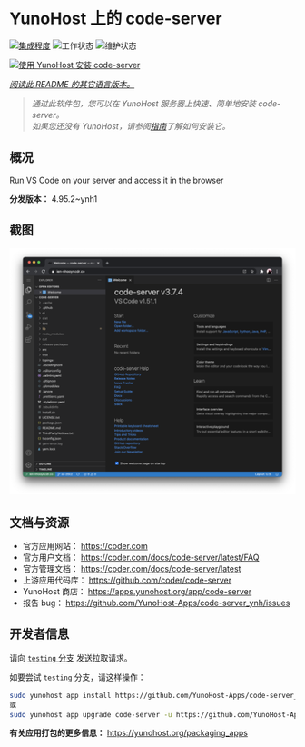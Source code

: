 <!--
注意：此 README 由 <https://github.com/YunoHost/apps/tree/master/tools/readme_generator> 自动生成
请勿手动编辑。
-->

# YunoHost 上的 code-server

[![集成程度](https://dash.yunohost.org/integration/code-server.svg)](https://ci-apps.yunohost.org/ci/apps/code-server/) ![工作状态](https://ci-apps.yunohost.org/ci/badges/code-server.status.svg) ![维护状态](https://ci-apps.yunohost.org/ci/badges/code-server.maintain.svg)

[![使用 YunoHost 安装 code-server](https://install-app.yunohost.org/install-with-yunohost.svg)](https://install-app.yunohost.org/?app=code-server)

*[阅读此 README 的其它语言版本。](./ALL_README.md)*

> *通过此软件包，您可以在 YunoHost 服务器上快速、简单地安装 code-server。*  
> *如果您还没有 YunoHost，请参阅[指南](https://yunohost.org/install)了解如何安装它。*

## 概况

Run VS Code on your server and access it in the browser


**分发版本：** 4.95.2~ynh1

## 截图

![code-server 的截图](./doc/screenshots/screenshot.png)

## 文档与资源

- 官方应用网站： <https://coder.com>
- 官方用户文档： <https://coder.com/docs/code-server/latest/FAQ>
- 官方管理文档： <https://coder.com/docs/code-server/latest>
- 上游应用代码库： <https://github.com/coder/code-server>
- YunoHost 商店： <https://apps.yunohost.org/app/code-server>
- 报告 bug： <https://github.com/YunoHost-Apps/code-server_ynh/issues>

## 开发者信息

请向 [`testing` 分支](https://github.com/YunoHost-Apps/code-server_ynh/tree/testing) 发送拉取请求。

如要尝试 `testing` 分支，请这样操作：

```bash
sudo yunohost app install https://github.com/YunoHost-Apps/code-server_ynh/tree/testing --debug
或
sudo yunohost app upgrade code-server -u https://github.com/YunoHost-Apps/code-server_ynh/tree/testing --debug
```

**有关应用打包的更多信息：** <https://yunohost.org/packaging_apps>
